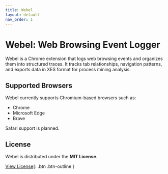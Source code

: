 ```yaml
---
title: Webel
layout: default
nav_order: 1
---
```


# Webel: Web Browsing Event Logger

Webel is a Chrome extension that logs web browsing events and organizes them into structured traces. It tracks tab relationships, navigation patterns, and exports data in XES format for process mining analysis.

## Supported Browsers
Webel currently supports Chromium-based browsers such as:

- Chrome  
- Microsoft Edge  
- Brave  

Safari support is planned.

## License
Webel is distributed under the **MIT License**.

[View License](https://github.com/elijahcantu/webel/blob/main/LICENSE){: .btn .btn-outline }

